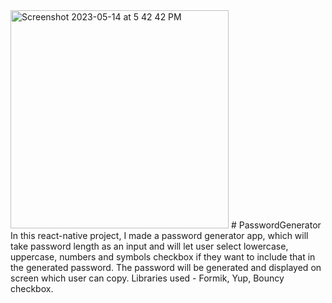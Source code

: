 <img width="349" alt="Screenshot 2023-05-14 at 5 42 42 PM" src="https://github.com/YellowFlashGautam/PasswordGenerator/assets/118592984/668b6110-a796-4eb6-880d-aee5999c02a1">
# PasswordGenerator
In this react-native project, I made a password generator app, which will take password length as an input and will let user select lowercase, uppercase,
numbers and symbols checkbox if they want to include that in the generated password. The password will be generated and displayed on screen which user can 
copy.
Libraries used - Formik, Yup, Bouncy checkbox.
